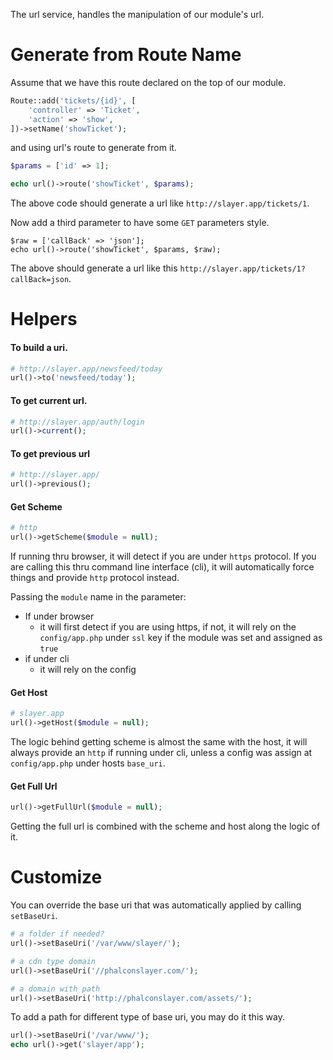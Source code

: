 The url service, handles the manipulation of our module's url.

# Generate from Route Name

Assume that we have this route declared on the top of our module.

```php
Route::add('tickets/{id}', [
    'controller' => 'Ticket',
    'action' => 'show',
])->setName('showTicket');
```

and using url's route to generate from it.

```php
$params = ['id' => 1];

echo url()->route('showTicket', $params);
```

The above code should generate a url like `http://slayer.app/tickets/1`.

Now add a third parameter to have some `GET` parameters style.

```
$raw = ['callBack' => 'json'];
echo url()->route('showTicket', $params, $raw);
```

The above should generate a url like this `http://slayer.app/tickets/1?callBack=json`.

# Helpers

#### To build a uri.

```php
# http://slayer.app/newsfeed/today
url()->to('newsfeed/today');
```

#### To get current url.
```php
# http://slayer.app/auth/login
url()->current();
```

#### To get previous url

```php
# http://slayer.app/
url()->previous();
```

#### Get Scheme

```php
# http
url()->getScheme($module = null);
```

If running thru browser, it will detect if you are under `https` protocol. If you are calling this thru command line interface (cli), it will automatically force things and provide `http` protocol instead.

Passing the `module` name in the parameter:

- If under browser
    - it will first detect if you are using https, if not, it will rely on the `config/app.php` under `ssl` key if the module was set and assigned as `true`
- if under cli
    - it will rely on the config

#### Get Host

```php
# slayer.app
url()->getHost($module = null);
```

The logic behind getting scheme is almost the same with the host, it will always provide an `http` if running under cli, unless a config was assign at `config/app.php` under hosts `base_uri`.

#### Get Full Url

```php
url()->getFullUrl($module = null);
```

Getting the full url is combined with the scheme and host along the logic of it.

# Customize

You can override the base uri that was automatically applied by calling `setBaseUri`.

```php
# a folder if needed?
url()->setBaseUri('/var/www/slayer/');

# a cdn type domain
url()->setBaseUri('//phalconslayer.com/');

# a domain with path
url()->setBaseUri('http://phalconslayer.com/assets/');
```

To add a path for different type of base uri, you may do it this way.

```php
url()->setBaseUri('/var/www/');
echo url()->get('slayer/app');
```